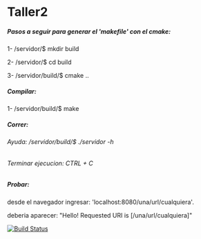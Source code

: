 # Taller2

##### Pasos a seguir para generar el 'makefile' con el cmake:
1- /servidor/$ 		mkdir build

2- /servidor/$ 		cd build

3- /servidor/build/$ 	cmake ..

##### Compilar:
1- /servidor/build/$ make

##### Correr:
###### Ayuda: /servidor/build/$ ./servidor -h
###### Terminar ejecucion: CTRL + C

##### Probar:
desde el navegador ingresar: 'localhost:8080/una/url/cualquiera'.

deberia aparecer: "Hello! Requested URI is [/una/url/cualquiera]"

[![Build Status](https://travis-ci.org/sloiza/Taller2.svg?branch=master)](https://travis-ci.org/sloiza/Taller2)
